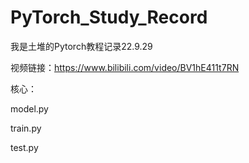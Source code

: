 # PyTorch_Study_Record

我是土堆的Pytorch教程记录22.9.29

视频链接：https://www.bilibili.com/video/BV1hE411t7RN



核心：

model.py

train.py

test.py